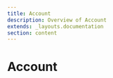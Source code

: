 ```yaml
---
title: Account
description: Overview of Account
extends: _layouts.documentation
section: content
---
```


# Account
